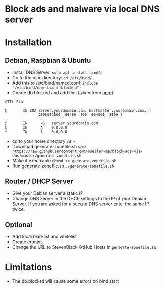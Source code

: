 # Block ads and malware via local DNS server

# Installation
## Debian, Raspbian & Ubuntu
- Install DNS Server: `sudo apt install bind9`
- Go to the bind directory: `cd /etc/bind/`
- Add this to /etc/bind/named.conf: `include "/etc/bind/named.conf.blocked";`
- Create db.blocked and add this (taken from [here](http://www.deer-run.com/~hal/sysadmin/dns-advert.html)):
````
$TTL 24h

@       IN SOA server.yourdomain.com. hostmaster.yourdomain.com. (
               2003052800  86400  300  604800  3600 )

@       IN      NS   server.yourdomain.com.
@       IN      A    0.0.0.0
*       IN      A    0.0.0.0
````
- cd to your home directory `cd ~`
- Download generate-zonefile.sh `wget https://raw.githubusercontent.com/mueller-ma/block-ads-via-dns/master/generate-zonefile.sh`
- Make it executable `chmod +x generate-zonefile.sh`
- Run generate-zonefile.sh `./generate-zonefile.sh`

## Router / DHCP Server
- Give your Debian server a static IP
- Change DNS Server in the DHCP settings to the IP of your Debian Server. If you are asked for a second DNS server enter the same IP twice.

## Optional
- Add local blacklist and whitelist
- Create cronjob
- Change the URL to StevenBlack GitHub Hosts in `generate-zonefile.sh`

# Limitations
- The db.blocked will cause some errors on bind start

